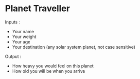 # Planet Traveller
Inputs : 
- Your name
- Your weight
- Your age
- Your destination (any solar system planet, not case sensitive)

Output : 
- How heavy you would feel on this planet
- How old you will be when you arrive
